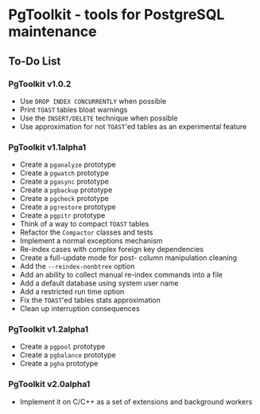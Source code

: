 # PgToolkit - tools for PostgreSQL maintenance

## To-Do List

### PgToolkit v1.0.2

- Use `DROP INDEX CONCURRENTLY` when possible
- Print `TOAST` tables bloat warnings
- Use the `INSERT/DELETE` technique when possible
- Use approximation for not `TOAST`'ed tables as an experimental
  feature

### PgToolkit v1.1alpha1

- Create a `pganalyze` prototype
- Create a `pgwatch` prototype
- Create a `pgasync` prototype
- Create a `pgbackup` prototype
- Create a `pgcheck` prototype
- Create a `pgrestore` prototype
- Create a `pgpitr` prototype
- Think of a way to compact `TOAST` tables
- Refactor the `Compactor` classes and tests
- Implement a normal exceptions mechanism
- Re-index cases with complex foreign key dependencies
- Create a full-update mode for post- column manipulation cleaning
- Add the `--reindex-nonbtree` option
- Add an ability to collect manual re-index commands into a file
- Add a default database using system user name
- Add a restricted run time option
- Fix the `TOAST`'ed tables stats approximation
- Clean up interruption consequences

### PgToolkit v1.2alpha1

- Create a `pgpool` prototype
- Create a `pgbalance` prototype
- Create a `pgha` prototype

### PgToolkit v2.0alpha1

- Implement it on C/C++ as a set of extensions and background workers
